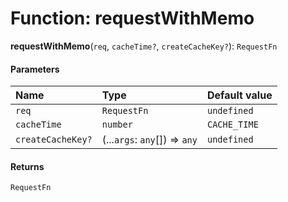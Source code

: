 # Function: requestWithMemo

**requestWithMemo**(`req`, `cacheTime?`, `createCacheKey?`): `RequestFn`

#### Parameters

| Name | Type | Default value |
| :------ | :------ | :------ |
| `req` | `RequestFn` | `undefined` |
| `cacheTime` | `number` | `CACHE_TIME` |
| `createCacheKey?` | (...`args`: `any`\[]) => `any` | `undefined` |

#### Returns

`RequestFn`
